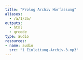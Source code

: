 ```yaml
---
title: "Prolog Archiv Hörfassung"
aliases:
  - /a/1/3a/
outputs:
  - html
  - qrcode
type: audio
resources:
- name: audio
  src: "1_Einleitung-Archiv-3.mp3"
---
```

